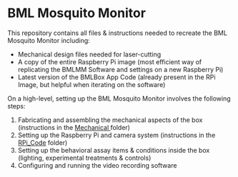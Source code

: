# BML Mosquito Monitor

This repository contains all files & instructions needed to recreate the BML Mosquito Monitor including:
- Mechanical design files needed for laser-cutting
- A copy of the entire Raspberry Pi image (most efficient way of replicating the BMLMM Software and settings on a new Raspberry Pi)
- Latest version of the BMLBox App Code (already present in the RPi Image, but helpful when iterating on the software)


On a high-level, setting up the BML Mosquito Monitor involves the following steps:
1. Fabricating and assembling the mechanical aspects of the box (instructions in the [Mechanical ](https://github.com/Bhaskaryechuri/BMLMosquitoMonitor/tree/main/Mechanical)folder)
2. Setting up the Raspberry Pi and camera system (instructions in the [RPi_Code](https://github.com/Bhaskaryechuri/BMLMosquitoMonitor/tree/main/RPi_Code) folder)
3. Setting up the behavioral assay items & conditions inside the box (lighting, experimental treatments & controls)
4. Configuring and running the video recording software
